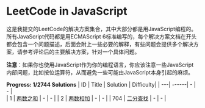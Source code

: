 # LeetCode in JavaScript
这是我提交的LeetCode的解决方案集合，其中大部分都是用JavaScript编程的。所有JavaScript代码都是用ECMAScript 6标准编写的，每个解决方案文档在开头都会包含一个问题描述，后面会附上一些必要的解释，有些问题会提供多个解决方案，请参考评论后的主要解决方案，针对一个具体问题。

**注意**：如果你也使用JavaScript作为你的编程语言，你应该注意一些JavaScript内部问题，比如按位运算符，从而避免一些可能由JavaScript本身引起的麻烦。

**Progress: 1/2744 Solutions**
| ID | Title | Solution | Difficulty|
| ---| ------|       -   | -          |     
| 1  | [两数之和](https://leetcode.cn/problems/two-sum/)  |       -   |       -    |
| 2  | [两数相加](https://leetcode.cn/problems/add-two-numbers/) |       -   |      -     |
| 704  | [二分查找](https://leetcode.cn/problems/binary-search/)  |       -   |       -    |
